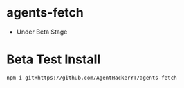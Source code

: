 # agents-fetch

- Under Beta Stage

# Beta Test Install

`npm i git+https://github.com/AgentHackerYT/agents-fetch`
